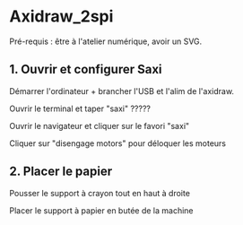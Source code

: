 # Axidraw_2spi

Pré-requis : être à l'atelier numérique, avoir un SVG.

## 1. Ouvrir et configurer Saxi

Démarrer l'ordinateur + brancher l'USB et l'alim de l'axidraw.

Ouvrir le terminal et taper "saxi" ?????

Ouvrir le navigateur et cliquer sur le favori "saxi"

Cliquer sur "disengage motors" pour déloquer les moteurs

## 2. Placer le papier

Pousser le support à crayon tout en haut à droite

Placer le support à papier en butée de la machine